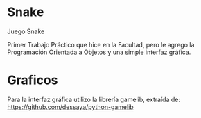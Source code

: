 # Snake
Juego Snake

Primer Trabajo Práctico que hice en la Facultad, pero le agrego la Programación Orientada a Objetos y una simple interfaz gráfica.


# Graficos
Para la interfaz gráfica utilizo la librería gamelib, extraída de: https://github.com/dessaya/python-gamelib
